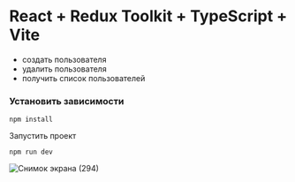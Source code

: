 # React + Redux Toolkit + TypeScript + Vite
- создать пользователя
- удалить пользователя
- получить список пользователей

### Установить зависимости
```
npm install
```
Запустить проект
```
npm run dev
```
![Снимок экрана (294)](https://github.com/AntonKulagin/create-user/assets/89462331/92f0adbf-c20c-4878-b1e2-048521b22669)
